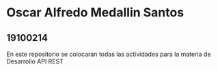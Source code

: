 # Oscar Alfredo Medallin Santos 
## 19100214

En este repositorio se colocaran todas las actividades para la materia de Desarrollo API REST